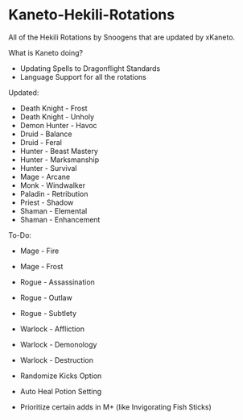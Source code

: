 # Kaneto-Hekili-Rotations

All of the Hekili Rotations by Snoogens that are updated by xKaneto.

What is Kaneto doing?

- Updating Spells to Dragonflight Standards
- Language Support for all the rotations

Updated:

- Death Knight - Frost
- Death Knight - Unholy
- Demon Hunter - Havoc
- Druid - Balance
- Druid - Feral
- Hunter - Beast Mastery
- Hunter - Marksmanship
- Hunter - Survival
- Mage - Arcane
- Monk - Windwalker
- Paladin - Retribution
- Priest - Shadow
- Shaman - Elemental
- Shaman - Enhancement

To-Do:

- Mage - Fire
- Mage - Frost
- Rogue - Assassination
- Rogue - Outlaw
- Rogue - Subtlety
- Warlock - Affliction
- Warlock - Demonology
- Warlock - Destruction

- Randomize Kicks Option
- Auto Heal Potion Setting
- Prioritize certain adds in M+ (like Invigorating Fish Sticks)